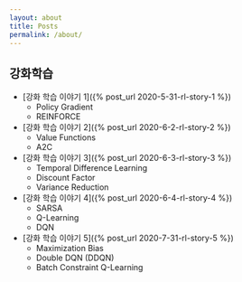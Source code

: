 ```yaml
---
layout: about
title: Posts
permalink: /about/
---
```

## 강화학습

- [강화 학습 이야기 1]({% post_url 2020-5-31-rl-story-1 %})
  - Policy Gradient
  - REINFORCE
- [강화 학습 이야기 2]({% post_url 2020-6-2-rl-story-2 %})
  - Value Functions
  - A2C
- [강화 학습 이야기 3]({% post_url 2020-6-3-rl-story-3 %})
  - Temporal Difference Learning
  - Discount Factor
  - Variance Reduction
- [강화 학습 이야기 4]({% post_url 2020-6-4-rl-story-4 %})
  - SARSA
  - Q-Learning
  - DQN
- [강화 학습 이야기 5]({% post_url 2020-7-31-rl-story-5 %})
  - Maximization Bias
  - Double DQN (DDQN)
  - Batch Constraint Q-Learning


